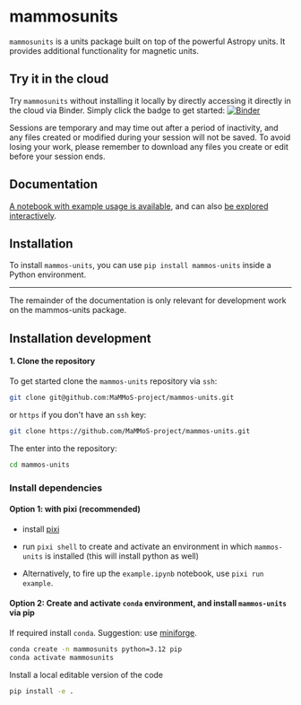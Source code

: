 # mammosunits

`mammosunits` is a units package built on top of the powerful Astropy units.
It provides additional functionality for magnetic units.

## Try it in the cloud
Try `mammosunits` without installing it locally by directly accessing it directly in the cloud
via Binder.
Simply click the badge to get started: [![Binder](https://mybinder.org/badge_logo.svg)](https://mybinder.org/v2/gh/MaMMoS-project/units/latest?urlpath=%2Fdoc%2Ftree%2Fdocs%2Fexample.ipynb)

Sessions are temporary and may time out after a period of inactivity, and any files
created or modified during your session will not be saved.
To avoid losing your work, please remember to download any files you create or edit
before your session ends.

## Documentation

[A notebook with example usage is available](docs/example.ipynb), and can also 
[be explored interactively](https://mybinder.org/v2/gh/MaMMoS-project/units/latest?urlpath=%2Fdoc%2Ftree%2Fdocs%2Fexample.ipynb).

## Installation

To install `mammos-units`, you can use `pip install mammos-units` inside a Python environment.

-------------------------

The remainder of the documentation is only relevant for development work on the mammos-units package.

## Installation development
#### 1. Clone the repository

To get started clone the `mammos-units` repository via `ssh`:

```bash
git clone git@github.com:MaMMoS-project/mammos-units.git
```
or `https` if you don't have an `ssh` key:

```bash
git clone https://github.com/MaMMoS-project/mammos-units.git
```

The enter into the repository:

```bash
cd mammos-units
```

### Install dependencies

#### Option 1: with pixi (recommended)

- install [pixi](https://pixi.sh)

- run `pixi shell` to create and activate an environment in which `mammos-units` is installed (this will install python as well)

- Alternatively, to fire up the `example.ipynb` notebook, use `pixi run example`.

#### Option 2: Create and activate `conda` environment, and install `mammos-units` via pip

If required install `conda`. Suggestion: use [miniforge](https://github.com/conda-forge/miniforge).

```bash
conda create -n mammosunits python=3.12 pip
conda activate mammosunits
```

Install a local editable version of the code

```bash
pip install -e .
```
